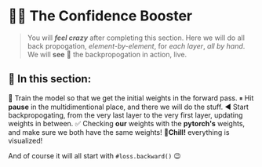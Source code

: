 # 🥷🔪 The Confidence Booster

> You will ***feel crazy*** after completing this section. Here we will do all back propogation, *element-by-element*, for *each layer*, *all by hand*. We will **see** 👀 the backpropogation in action, live.

## 📔 In this section:

🔧 Train the model so that we get the initial weights in the forward pass.
⏸ Hit **pause** in the multidimentional place, and there we will do the stuff.
◀ Start backpropogating, from the very last layer to the very first layer, updating weights in between.
✅ Checking **our** weights with the **pytorch's** weights, and make sure we both have the same weights!
🍹**Chill!** everything is visualized!

And of course it will all start with `#loss.backward()` 😉
